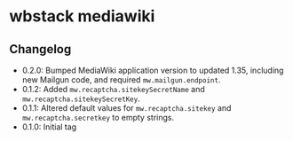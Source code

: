 # wbstack mediawiki

## Changelog

- 0.2.0: Bumped MediaWiki application version to updated 1.35, including new Mailgun code, and required `mw.mailgun.endpoint`.
- 0.1.2: Added `mw.recaptcha.sitekeySecretName` and `mw.recaptcha.sitekeySecretKey`.
- 0.1.1: Altered default values for `mw.recaptcha.sitekey` and `mw.recaptcha.secretkey` to empty strings.
- 0.1.0: Initial tag
